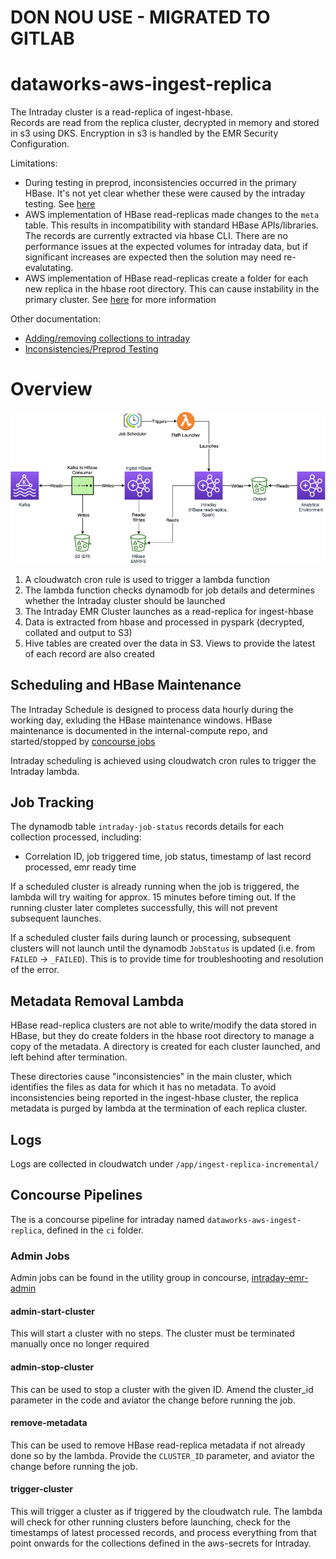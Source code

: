 # DON NOU USE - MIGRATED TO GITLAB
# dataworks-aws-ingest-replica
The Intraday cluster is a read-replica of ingest-hbase.   
Records are read from the replica cluster, decrypted in memory and stored in s3
using DKS.  Encryption in s3 is handled by the EMR Security Configuration.

Limitations:
- During testing in preprod, inconsistencies occurred in the primary HBase. 
  It's not yet clear whether these were caused by the intraday testing.  See [here](docs/inconsistencies)
- AWS implementation of HBase read-replicas made changes to the `meta` table.  This results in incompatibility
  with standard HBase APIs/libraries.  The records are currently extracted via hbase CLI.  There are no performance
  issues at the expected volumes for intraday data, but if significant increases are expected then the solution
  may need re-evalutating.
- AWS implementation of HBase read-replicas create a folder for each new replica in the hbase root directory.
  This can cause instability in the primary cluster.
  See [here](docs/inconsistencies.md) for more information

Other documentation:
- [Adding/removing collections to intraday](docs/collection_changes.md)
- [Inconsistencies/Preprod Testing](docs/inconsistencies.md)

# Overview

![Overview](docs/overview.png)

1. A cloudwatch cron rule is used to trigger a lambda function
1. The lambda function checks dynamodb for job details and determines whether the Intraday cluster should be launched
1. The Intraday EMR Cluster launches as a read-replica for ingest-hbase
1. Data is extracted from hbase and processed in pyspark (decrypted, collated and output to S3)
1. Hive tables are created over the data in S3.  Views to provide the latest of each record are also created

## Scheduling and HBase Maintenance
The Intraday Schedule is designed to process data hourly during the working day, exluding the HBase maintenance windows.
HBase maintenance is documented in the internal-compute repo, and started/stopped by
[concourse jobs](https://ci.dataworks.dwp.gov.uk/teams/utility/pipelines/ingest-emr-scheduled-tasks)

Intraday scheduling is achieved using cloudwatch cron rules to trigger the Intraday lambda.

## Job Tracking

The dynamodb table `intraday-job-status` records details for each collection processed, including:
- Correlation ID, job triggered time, job status, timestamp of last record processed, emr ready time

If a scheduled cluster is already running when the job is triggered, the lambda will try waiting for 
approx. 15 minutes before timing out.  If the running cluster later completes successfully, this will not prevent 
subsequent launches.

If a scheduled cluster fails during launch or processing, subsequent clusters will not launch until the dynamodb
`JobStatus` is updated (i.e. from `FAILED` -> `_FAILED`).  This is to provide time for troubleshooting and resolution
of the error.

## Metadata Removal Lambda
HBase read-replica clusters are not able to write/modify the data stored in HBase, but they do create folders in the
hbase root directory to manage a copy of the metadata.  A directory is created for each cluster launched, and left
behind after termination.

These directories cause "inconsistencies" in the main cluster, which identifies the files as data for which it has no
metadata.  To avoid inconsistencies being reported in the ingest-hbase cluster, the replica metadata is purged by lambda
at the termination of each replica cluster.

## Logs
Logs are collected in cloudwatch under `/app/ingest-replica-incremental/`

## Concourse Pipelines
The is a concourse pipeline for intraday named `dataworks-aws-ingest-replica`, defined in the `ci` folder.

### Admin Jobs
Admin jobs can be found in the utility group in concourse,
[intraday-emr-admin](https://ci.dataworks.dwp.gov.uk/teams/utility/pipelines/intraday-emr-admin)

#### admin-start-cluster
This will start a cluster with no steps.  The cluster must be terminated manually once no longer required

#### admin-stop-cluster
This can be used to stop a cluster with the given ID.  Amend the cluster_id parameter in the code and aviator the
change before running the job.

#### remove-metadata
This can be used to remove HBase read-replica metadata if not already done so by the lambda.  Provide the `CLUSTER_ID`
parameter, and aviator the change before running the job.

#### trigger-cluster
This will trigger a cluster as if triggered by the cloudwatch rule.  The lambda will check for other running clusters
before launching, check for the timestamps of latest processed records, and process everything from that point onwards
for the collections defined in the aws-secrets for Intraday.
